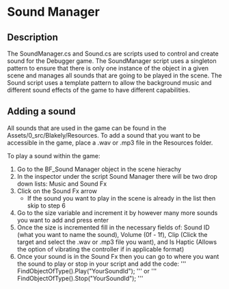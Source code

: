 # Sound Manager

## Description
The SoundManager.cs and Sound.cs are scripts used to control and create sound for the Debugger game. The SoundManager script uses a singleton pattern to ensure that there is only one instance of the object in a given scene and manages all sounds that are going to be played in the scene. The Sound script uses a template pattern to allow the background music and different sound effects of the game to have different capabilities.

## Adding a sound
All sounds that are used in the game can be found in the Assets/0_src/Blakely/Resources. To add a sound that you want to be accessible in the game, place a .wav or .mp3 file in the Resources folder.

To play a sound within the game:

1. Go to the BF_Sound Manager  object in the scene hierachy
2. In the inspector under the script Sound Manager there will be two drop down lists: Music and Sound Fx
3. Click on the Sound Fx arrow
   - If the sound you want to play in the scene is already in the list then skip to step 6 
4. Go to the size variable and increment it by however many more sounds you want to add and press enter
5. Once the size is incremented fill in the necessary fields of: Sound ID (what you want to name the sound), Volume (0f - 1f), Clip (Click the target and select the .wav or .mp3 file you want), and Is Haptic (Allows the option of vibrating the controller if in applicable format)
6. Once your sound is in the Sound Fx then you can go to where you want the sound to play or stop in your script and add the code:
'''
FindObjectOfType<SoundManager>().Play("YourSoundId");
'''
or
'''
FindObjectOfType<SoundManager>().Stop("YourSoundId");
'''